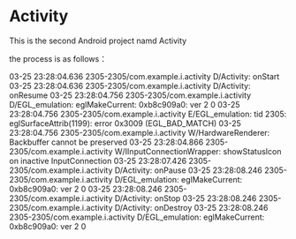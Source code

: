# Activity
This is the second Android project namd Activity

the process is as follows：

03-25 23:28:04.636 2305-2305/com.example.i.activity D/Activity: onStart
03-25 23:28:04.636 2305-2305/com.example.i.activity D/Activity: onResume
03-25 23:28:04.756 2305-2305/com.example.i.activity D/EGL_emulation: eglMakeCurrent: 0xb8c909a0: ver 2 0
03-25 23:28:04.756 2305-2305/com.example.i.activity E/EGL_emulation: tid 2305: eglSurfaceAttrib(1199): error 0x3009 (EGL_BAD_MATCH)
03-25 23:28:04.756 2305-2305/com.example.i.activity W/HardwareRenderer: Backbuffer cannot be preserved
03-25 23:28:04.866 2305-2305/com.example.i.activity W/IInputConnectionWrapper: showStatusIcon on inactive InputConnection
03-25 23:28:07.426 2305-2305/com.example.i.activity D/Activity: onPause
03-25 23:28:08.246 2305-2305/com.example.i.activity D/EGL_emulation: eglMakeCurrent: 0xb8c909a0: ver 2 0
03-25 23:28:08.246 2305-2305/com.example.i.activity D/Activity: onStop
03-25 23:28:08.246 2305-2305/com.example.i.activity D/Activity: onDestroy
03-25 23:28:08.246 2305-2305/com.example.i.activity D/EGL_emulation: eglMakeCurrent: 0xb8c909a0: ver 2 0
